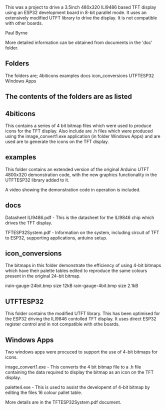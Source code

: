 
This was a project to drive a 3.5inch 480x320 ILI9486 based TFT display
using an ESP32 development board in 8-bit parallel mode. It uses an
extensively modified UTFT library to drive the display. It is not
compatible with other boards.

Paul Byrne
   
   
More detailed information can be obtained from
documents in the 'doc' folder.

Folders
----------
The folders are;
4biticons
examples
docs
icon_conversions
UTFTESP32
Windows Apps

The contents of the folders are as listed
-------------------------------------------

4biticons
---------
This contains a series of 4 bit bitmap files which were used
to produce icons for the TFT display. Also include are .h files
which were produced using the image_convert1.exe application
(in folder Windows Apps) and are used are to generate the icons
on the TFT display.

examples
--------
This folder contains an extended version of the original Arduino 
UTFT 4800x320 demonstration code, with the new graphics functionality
in the UTFTESP32 library added to it.

A video showing the demonstration code in operation is included.


docs
-----
Datasheet ILI9486.pdf - This is the datasheet for the ILI9846 chip which
                        drives the TFT display.   


TFTESP32System.pdf - Information on the system, including circuit of TFT to ESP32,
                     supporting applications, arduino setup.
	
icon_conversions
-----------------
The bitmaps in this folder demonstrate the efficiency of using 4-bit bitmaps
which have their palette tables edited to reproduce the same colours present
in the original 24-bit bitmap.

irain-gauge-24bit.bmp size 12kB
rain-gauge-4bit.bmp size 2.1kB


	
UTFTESP32
----------
This folder contains the modified UTFT library. This has been optimised for the
ESP32 driving the ILI9846 contolled TFT display. It uses direct ESP32 register
control and in not compatible with othe boards.

Windows Apps
------------
Two windows apps were procuced to support the use of 4-bit bitmaps for icons.

image_convert1.exe - This converts the 4 bit bitmap file to a .h file containing
                     the data required to display the bitmap as an icon on the TFT
					 display.

palette4.exe - This is used to assist the developemt of 4-bit bitmap by
                     editing the files 16 colour pallet table.

More details are in the TFTESP32System.pdf document.



					 












